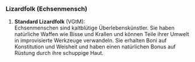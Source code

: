 
### **Lizardfolk (Echsenmensch)**

1. **Standard Lizardfolk** (VGtM):  
   Echsenmenschen sind kaltblütige Überlebenskünstler. Sie haben natürliche Waffen wie Bisse und Krallen und können Teile ihrer Umwelt in improvisierte Werkzeuge verwandeln. Sie erhalten Boni auf Konstitution und Weisheit und haben einen natürlichen Bonus auf Rüstung durch ihre schuppige Haut.
